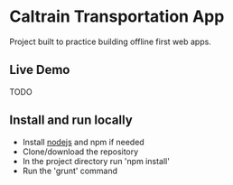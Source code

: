 # Caltrain Transportation App

Project built to practice building offline first web apps.

## Live Demo
TODO

## Install and run locally
+ Install [nodejs](https://nodejs.org/en/) and npm if needed
+ Clone/download the repository
+ In the project directory run 'npm install'
+ Run the 'grunt' command
